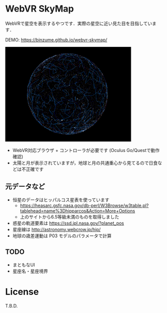 # WebVR SkyMap

WebVRで星空を表示するやつです．実際の星空に近い見た目を目指しています．

DEMO: https://binzume.github.io/webvr-skymap/

![Celestial sphere](./images/sphere.png)

- WebVR対応ブラウザ + コントローラが必要です (Oculus Go/Questで動作確認)
- 太陽と月が表示されていますが，地球と月の共通重心から見てるので日食などは不正確です

## 元データなど

- 恒星のデータはヒッパルコス星表を使っています
  - https://heasarc.gsfc.nasa.gov/db-perl/W3Browse/w3table.pl?tablehead=name%3Dhipparcos&Action=More+Options
  - 上のサイトから6.5等級未満のものを取得しました
- 惑星の軌道要素は https://ssd.jpl.nasa.gov/?planet_pos
- 星座線は http://astronomy.webcrow.jp/hip/
- 地球の歳差運動は P03 モデルのパラメータで計算

## TODO

- まともなUI
- 星座名・星座境界

# License

T.B.D.
